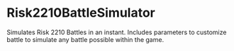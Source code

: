# Risk2210BattleSimulator
Simulates Risk 2210 Battles in an instant. Includes parameters to customize battle to simulate any battle possible within the game.
